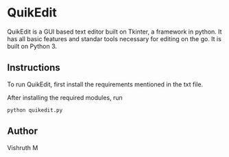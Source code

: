 # QuikEdit

QuikEdit is a GUI based text editor built on Tkinter, a framework in python. It has all basic features and standar tools necessary for editing on the go. It is built on Python 3.

## Instructions

To run QuikEdit, first install the requirements mentioned in the txt file.

After installing the required modules, run
```
python quikedit.py
```

## Author
Vishruth M
